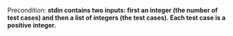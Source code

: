 Precondition: **stdin contains two inputs: first an integer (the number of test cases) and then a list of integers (the test cases). Each test case is a positive integer.**